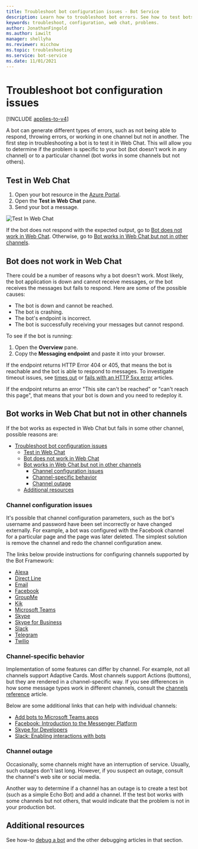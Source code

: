 ```yaml
---
title: Troubleshoot bot configuration issues - Bot Service
description: Learn how to troubleshoot bot errors. See how to test bots in Web Chat, check responsiveness, investigate timeout issues, and resolve problems with channels.
keywords: troubleshoot, configuration, web chat, problems.
author: JonathanFingold
ms.author: iawilt
manager: shellyha
ms.reviewer: micchow
ms.topic: troubleshooting
ms.service: bot-service
ms.date: 11/01/2021
---
```


# Troubleshoot bot configuration issues

[!INCLUDE [applies-to-v4](includes/applies-to-v4-current.md)]

<!-- Attention writers!!
     When you create a new FAQ, please add the related link to the proper section in the bot-service-troubleshoot-index.md. -->

A bot can generate different types of errors, such as not being able to respond, throwing errors, or working in one channel but not in another. The first step in troubleshooting a bot is to test it in Web Chat. This will allow you to determine if the problem is specific to your bot (bot doesn't work in any channel) or to a particular channel (bot works in some channels but not others).

## Test in Web Chat

1. Open your bot resource in the [Azure Portal](https://portal.azure.com/).
1. Open the **Test in Web Chat** pane.
1. Send your bot a message.

![Test In Web Chat](./media/test-in-webchat.png)

If the bot does not respond with the expected output, go to [Bot does not work in Web Chat](#bot-does-not-work-in-web-chat). Otherwise, go to [Bot works in Web Chat but not in other channels](#bot-works-in-web-chat-but-not-in-other-channels).

## Bot does not work in Web Chat

There could be a number of reasons why a bot doesn't work. Most likely, the bot application is down and cannot receive messages, or the bot receives the messages but fails to respond. Here are some of the possible causes:

- The bot is down and cannot be reached.
- The bot is crashing.
- The bot's endpoint is incorrect.
- The bot is successfully receiving your messages but cannot respond.

To see if the bot is running:

1. Open the **Overview** pane.
1. Copy the **Messaging endpoint** and paste it into your browser.

If the endpoint returns HTTP Error 404 or 405, that means the bot is reachable and the bot is able to respond to messages. To investigate timeout issues, see [times out](https://github.com/daveta/analytics/blob/master/troubleshooting_timeout.md) or [fails with an HTTP 5xx error](bot-service-troubleshoot-500-errors.md) articles.

If the endpoint returns an error "This site can't be reached" or "can't reach this page", that means that your bot is down and you need to redeploy it.

## Bot works in Web Chat but not in other channels

If the bot works as expected in Web Chat but fails in some other channel, possible reasons are:

- [Troubleshoot bot configuration issues](#troubleshoot-bot-configuration-issues)
  - [Test in Web Chat](#test-in-web-chat)
  - [Bot does not work in Web Chat](#bot-does-not-work-in-web-chat)
  - [Bot works in Web Chat but not in other channels](#bot-works-in-web-chat-but-not-in-other-channels)
    - [Channel configuration issues](#channel-configuration-issues)
    - [Channel-specific behavior](#channel-specific-behavior)
    - [Channel outage](#channel-outage)
  - [Additional resources](#additional-resources)

### Channel configuration issues

It's possible that channel configuration parameters, such as the bot's username and password have been set incorrectly or have changed externally. For example, a bot was configured with the Facebook channel for a particular page and the page was later deleted. The simplest solution is remove the channel and redo the channel configuration anew.

The links below provide instructions for configuring channels supported by the Bot Framework:

- [Alexa](bot-service-channel-connect-alexa.md)
- [Direct Line](bot-service-channel-connect-directline.md)
- [Email](bot-service-channel-connect-email.md)
- [Facebook](bot-service-channel-connect-facebook.md)
- [GroupMe](bot-service-channel-connect-groupme.md)
- [Kik](bot-service-channel-connect-kik.md)
- [Microsoft Teams](/microsoftteams/platform/concepts/bots/bots-overview)
- [Skype](bot-service-channel-connect-skype.md)
- [Skype for Business](bot-service-channel-connect-skypeforbusiness.md)
- [Slack](bot-service-channel-connect-slack.md)
- [Telegram](bot-service-channel-connect-telegram.md)
- [Twilio](bot-service-channel-connect-twilio.md)

### Channel-specific behavior

Implementation of some features can differ by channel. For example, not all channels support Adaptive Cards. Most channels support Actions (buttons), but they are rendered in a channel-specific way. If you see differences in how some message types work in different channels, consult the [channels reference](bot-service-channels-reference.md) article.

Below are some additional links that can help with individual channels:

- [Add bots to Microsoft Teams apps](/microsoftteams/platform/concepts/bots/bots-overview)
- [Facebook: Introduction to the Messenger Platform](https://developers.facebook.com/docs/messenger-platform/introduction)
- [Skype for Developers](https://dev.skype.com/bots)
- [Slack: Enabling interactions with bots](https://api.slack.com/bot-users)

### Channel outage

Occasionally, some channels might have an interruption of service. Usually, such outages don't last long. However, if you suspect an outage, consult the channel's web site or social media.

Another way to determine if a channel has an outage is to create a test bot (such as a simple Echo Bot) and add a channel. If the test bot works with some channels but not others, that would indicate that the problem is not in your production bot.

## Additional resources

See how-to [debug a bot](bot-service-debug-bot.md) and the other debugging articles in that section.
